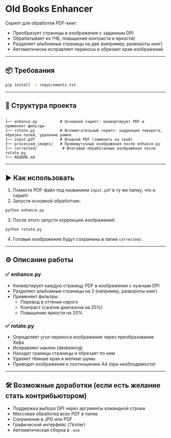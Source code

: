 # Old Books Enhancer

Скрипт для обработки PDF-книг:  
- Преобразует страницы в изображения с заданным DPI  
- Обрабатывает их (ЧБ, повышение контраста и яркости)  
- Разделяет альбомные страницы на две (например, развороты книг)  
- Автоматически исправляет перекосы и обрезает края изображений  

---

## 📦 Требования

```bash
pip install -r requirements.txt
```

---

## 📁 Структура проекта

```
.
├── enhance.py          # Основной скрипт: конвертирует PDF и применяет фильтры
├── rotate.py           # Вспомогательный скрипт: коррекция поворота, обрезка полей, удаление рамок
├── input.pdf           # Входной PDF (заменить на свой)
├── processed_images/   # Промежуточные изображения после enhance.py
├── corrected/           # Итоговые обработанные изображения после rotate.py
└── README.md           
```

---

## ▶️ Как использовать

1. Помести PDF-файл под названием `input.pdf` в ту же папку, что и скрипт.
2. Запусти основной обработчик:

```bash
python enhance.py
```

3. После этого запусти коррекцию изображений:

```bash
python rotate.py
```

4. Готовые изображения будут сохранены в папке `corrected/`.

---

## ⚙️ Описание работы 

### ✅ enhance.py
- Конвертирует каждую страницу PDF в изображение с нужным DPI  
- Разделяет альбомные страницы на 2 (например, развороты книг)  
- Применяет фильтры:
  - Перевод в оттенки серого
  - Контраст (сжатие диапазона на 25%)
  - Повышение яркости на 20%

### ✅ rotate.py
- Определяет угол перекоса изображения через преобразование Хафа  
- Исправляет наклон (deskewing)  
- Находит границы страницы и обрезает по ним  
- Удаляет тёмные края и мелкие шумы  
- Приводит изображение к соотношению A4 (при необходимости)

---

## 🛠 Возможные доработки (если есть желание стать контрибьютором)

- Поддержка выбора DPI через аргументы командной строки
- Массовая обработка всех PDF в папке
- Сохранение в JPG или PDF
- Графический интерфейс (Tkinter)
- Автоматическая сборка в `.exe`
